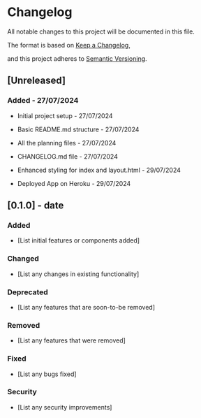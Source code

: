 # Changelog

All notable changes to this project will be documented in this file.

The format is based on [Keep a Changelog](https://keepachangelog.com/en/1.0.0/),

and this project adheres to [Semantic Versioning](https://semver.org/spec/v2.0.0.html).

## [Unreleased]

### Added - 27/07/2024

- Initial project setup - 27/07/2024

- Basic README.md structure - 27/07/2024
- All the planning files - 27/07/2024
- CHANGELOG.md file - 27/07/2024

- Enhanced styling for index and layout.html - 29/07/2024
- Deployed App on Heroku - 29/07/2024


## [0.1.0] - date

### Added

- [List initial features or components added]

### Changed

- [List any changes in existing functionality]

### Deprecated

- [List any features that are soon-to-be removed]

### Removed

- [List any features that were removed]

### Fixed

- [List any bugs fixed]

### Security

- [List any security improvements]
